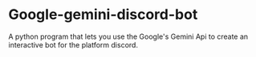 # Google-gemini-discord-bot
A python program that lets you use the Google's Gemini Api to create an interactive bot for the platform discord.

